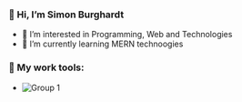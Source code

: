 
###   👋   Hi, I’m Simon Burghardt
- 👀 I’m interested in Programming, Web and Technologies
- 🌱 I’m currently learning MERN technoogies

###  :hammer: My work tools:
-  ![Group 1](https://user-images.githubusercontent.com/76205135/117673028-b0945580-b1aa-11eb-9bde-e7e0eaf22937.png)


<!---
Semburg/Semburg is a ✨ special ✨ repository because its `README.md` (this file) appears on your GitHub profile.
You can click the Preview link to take a look at your changes.
--->
